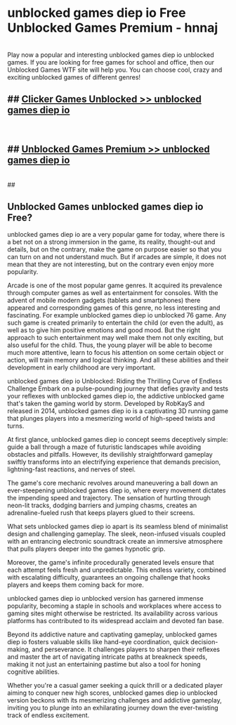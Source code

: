 # unblocked games diep io  Free Unblocked Games Premium - hnnaj <br>
<br>
Play now a popular and interesting unblocked games diep io unblocked games. If you are looking for free games for school and office, then our Unblocked Games WTF site will help you. You can choose cool, crazy and exciting unblocked games of different genres!


## ##  [Clicker Games Unblocked >> unblocked games diep io](http://freeplayer.one?title=unblocked_games_diep_io&ref=UGames)
  <br>

##  ## [Unblocked Games Premium >> unblocked games diep io](http://freeplayer.one?title=unblocked_games_diep_io&ref=UGames)
  <br>
  ##



## Unblocked Games unblocked games diep io Free?

unblocked games diep io are a very popular game for today, where there is a bet not on a strong immersion in the game, its reality, thought-out and details, but on the contrary, make the game on purpose easier so that you can turn on and not understand much. But if arcades are simple, it does not mean that they are not interesting, but on the contrary even enjoy more popularity.

Arcade is one of the most popular game genres. It acquired its prevalence through computer games as well as entertainment for consoles. With the advent of mobile modern gadgets (tablets and smartphones) there appeared and corresponding games of this genre, no less interesting and fascinating. For example unblocked games diep io unblocked 76 game. Any such game is created primarily to entertain the child (or even the adult), as well as to give him positive emotions and good mood. But the right approach to such entertainment may well make them not only exciting, but also useful for the child. Thus, the young player will be able to become much more attentive, learn to focus his attention on some certain object or action, will train memory and logical thinking. And all these abilities and their development in early childhood are very important.

unblocked games diep io Unblocked: Riding the Thrilling Curve of Endless Challenge
Embark on a pulse-pounding journey that defies gravity and tests your reflexes with unblocked games diep io, the addictive unblocked game that's taken the gaming world by storm. Developed by RobKayS and released in 2014, unblocked games diep io is a captivating 3D running game that plunges players into a mesmerizing world of high-speed twists and turns.

At first glance, unblocked games diep io concept seems deceptively simple: guide a ball through a maze of futuristic landscapes while avoiding obstacles and pitfalls. However, its devilishly straightforward gameplay swiftly transforms into an electrifying experience that demands precision, lightning-fast reactions, and nerves of steel.

The game's core mechanic revolves around maneuvering a ball down an ever-steepening unblocked games diep io, where every movement dictates the impending speed and trajectory. The sensation of hurtling through neon-lit tracks, dodging barriers and jumping chasms, creates an adrenaline-fueled rush that keeps players glued to their screens.

What sets unblocked games diep io apart is its seamless blend of minimalist design and challenging gameplay. The sleek, neon-infused visuals coupled with an entrancing electronic soundtrack create an immersive atmosphere that pulls players deeper into the games hypnotic grip.

Moreover, the game's infinite procedurally generated levels ensure that each attempt feels fresh and unpredictable. This endless variety, combined with escalating difficulty, guarantees an ongoing challenge that hooks players and keeps them coming back for more.

unblocked games diep io unblocked version has garnered immense popularity, becoming a staple in schools and workplaces where access to gaming sites might otherwise be restricted. Its availability across various platforms has contributed to its widespread acclaim and devoted fan base.

Beyond its addictive nature and captivating gameplay, unblocked games diep io fosters valuable skills like hand-eye coordination, quick decision-making, and perseverance. It challenges players to sharpen their reflexes and master the art of navigating intricate paths at breakneck speeds, making it not just an entertaining pastime but also a tool for honing cognitive abilities.

Whether you're a casual gamer seeking a quick thrill or a dedicated player aiming to conquer new high scores, unblocked games diep io unblocked version beckons with its mesmerizing challenges and addictive gameplay, inviting you to plunge into an exhilarating journey down the ever-twisting track of endless excitement.